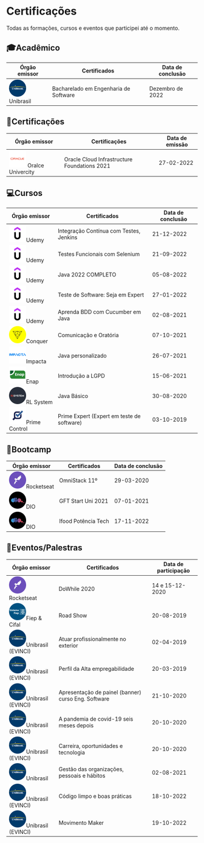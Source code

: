 # Certificações
Todas as formações, cursos e eventos que participei até o momento.

## 🎓Acadêmico
| Órgão emissor                               | Certificados                          | Data de conclusão |
| ------------------------------------------- | ------------------------------------- | ----------------- |
| ![unibrasil](icons/unibrasil.png) Unibrasil | Bacharelado em Engenharia de Software | Dezembro de 2022  |


## 📜Certificações
| Órgão emissor     | Certificações                                | Data de emissão |
| ----------------- | -------------------------------------------- | --------------- |
|![oracle](icons/oracle.png) Oralce Univercity | Oracle Cloud Infrastructure Foundations 2021 | 27-02-2022


## 💻Cursos
| Órgão emissor | Certificados                               | Data de conclusão |
| ------------- | ------------------------------------------ | ----------------- |
| ![udemy](icons/udemy.png)Udemy         | Integração Contínua com Testes, Jenkins    | 21-12-2022        |
| ![udemy](icons/udemy.png)Udemy         | Testes Funcionais com Selenium             | 21-09-2022        |
| ![udemy](icons/udemy.png)Udemy         | Java 2022 COMPLETO                         | 05-08-2022        |
| ![udemy](icons/udemy.png)Udemy         | Teste de Software: Seja em Expert          | 27-01-2022        |
| ![udemy](icons/udemy.png)Udemy         | Aprenda BDD com Cucumber em Java           | 02-08-2021        |
| ![udemy](icons/conquer.png)Conquer       | Comunicação e Oratória                     | 07-10-2021        |
| ![udemy](icons/impacta.png)Impacta       | Java personalizado                         | 26-07-2021        |
| ![udemy](icons/enap.png)Enap          | Introdução a LGPD                          | 15-06-2021        |
| ![udemy](icons/rlSystem.png)RL System     | Java Básico                                | 30-08-2020        |
| ![udemy](icons/primeControl.png)Prime Control | Prime Expert (Expert em teste de software) | 03-10-2019


## 🚀Bootcamp
| Órgão  emissor | Certificados        | Data de conclusão |
| -------------- | ------------------- | ----------------- |
| ![udemy](icons/rocketseat.png)Rocketseat     | OmniStack 11º       | 29-03-2020        |
| ![udemy](icons/dio.png)DIO            | GFT Start Uni 2021  | 07-01-2021        |
| ![udemy](icons/dio.png)DIO            | Ifood Potência Tech | 17-11-2022


## 💬Eventos/Palestras
| Órgão emissor      | Certificados                                        | Data de participação |
| ------------------ | --------------------------------------------------- | -------------------- |
| ![udemy](icons/rocketseat.png)Rocketseat         | DoWhile 2020                                        | 14 e 15-12-2020      |
| ![udemy](icons/fiep.png)Fiep & Cifal       | Road Show                                           | 20-08-2019           |
| ![udemy](icons/unibrasil.png)Unibrasil (EVINCI) | Atuar profissionalmente no exterior                 | 02-04-2019           |
| ![udemy](icons/unibrasil.png)Unibrasil (EVINCI) | Perfil da Alta empregabilidade                      | 20-03-2019           |
| ![udemy](icons/unibrasil.png)Unibrasil (EVINCI) | Apresentação de painel (banner) curso Eng. Software | 21-10-2020           |
| ![udemy](icons/unibrasil.png)Unibrasil (EVINCI) | A pandemia de covid-19 seis meses depois            | 20-10-2020           |
| ![udemy](icons/unibrasil.png)Unibrasil (EVINCI) | Carreira, oportunidades e tecnologia                | 20-10-2020           |
| ![udemy](icons/unibrasil.png)Unibrasil          | Gestão das organizações, pessoais e hábitos         | 02-08-2021           |
| ![udemy](icons/unibrasil.png)Unibrasil (EVINCI) | Código limpo e boas práticas                        | 18-10-2022           |
| ![udemy](icons/unibrasil.png)Unibrasil (EVINCI) | Movimento Maker                                     | 19-10-2022           |


